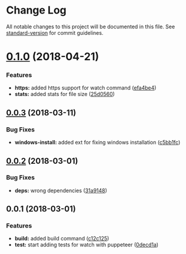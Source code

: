 # Change Log

All notable changes to this project will be documented in this file. See [standard-version](https://github.com/conventional-changelog/standard-version) for commit guidelines.

<a name="0.1.0"></a>
# [0.1.0](https://github.com/PolymerX/polymerx-cli/compare/v0.0.3...v0.1.0) (2018-04-21)


### Features

* **https:** added https support for watch command ([efa4be4](https://github.com/PolymerX/polymerx-cli/commit/efa4be4))
* **stats:** added stats for file size ([25d0560](https://github.com/PolymerX/polymerx-cli/commit/25d0560))



<a name="0.0.3"></a>
## [0.0.3](https://github.com/PolymerX/polymerx-cli/compare/v0.0.2...v0.0.3) (2018-03-11)


### Bug Fixes

* **windows-install:** added ext for fixing windows installation ([c5bb1fc](https://github.com/PolymerX/polymerx-cli/commit/c5bb1fc))



<a name="0.0.2"></a>
## [0.0.2](https://github.com/PolymerX/polymerx-cli/compare/v0.0.1...v0.0.2) (2018-03-01)


### Bug Fixes

* **deps:** wrong dependencies ([31a9148](https://github.com/PolymerX/polymerx-cli/commit/31a9148))



<a name="0.0.1"></a>
## 0.0.1 (2018-03-01)


### Features

* **build:** added build command ([c12c125](https://github.com/PolymerX/polymerx-cli/commit/c12c125))
* **test:** start adding tests for watch with puppeteer ([0decd1a](https://github.com/PolymerX/polymerx-cli/commit/0decd1a))

